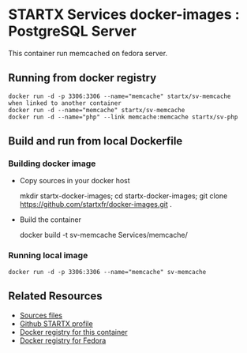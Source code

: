 # STARTX Services docker-images : PostgreSQL Server
This container run memcached on fedora server. 

## Running from docker registry

	docker run -d -p 3306:3306 --name="memcache" startx/sv-memcache
	when linked to another container
	docker run -d --name="memcache" startx/sv-memcache
	docker run -d --name="php" --link memcache:memcache startx/sv-php

## Build and run from local Dockerfile
### Building docker image
* Copy sources in your docker host 

	mkdir startx-docker-images; 
	cd startx-docker-images;
	git clone https://github.com/startxfr/docker-images.git .

* Build the container

	docker build -t sv-memcache Services/memcache/

### Running local image

	docker run -d -p 3306:3306 --name="memcache" sv-memcache

## Related Resources
* [Sources files](https://github.com/startxfr/docker-images/tree/master/Services/memcache)
* [Github STARTX profile](https://github.com/startxfr/docker-images)
* [Docker registry for this container](https://registry.hub.docker.com/u/startx/sv-memcache/)
* [Docker registry for Fedora](https://registry.hub.docker.com/u/fedora/)